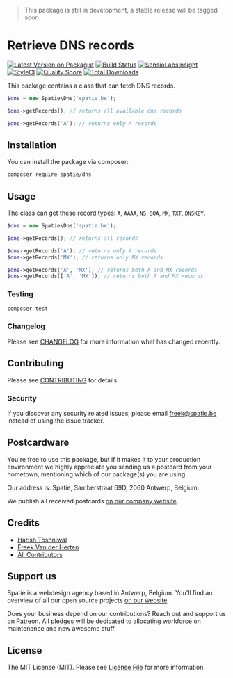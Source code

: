 > This package is still in development, a stable release will be tagged soon.

# Retrieve DNS records

[![Latest Version on Packagist](https://img.shields.io/packagist/v/spatie/dns.svg?style=flat-square)](https://packagist.org/packages/spatie/dns)
[![Build Status](https://img.shields.io/travis/spatie/dns/master.svg?style=flat-square)](https://travis-ci.org/spatie/dns)
[![SensioLabsInsight](https://img.shields.io/sensiolabs/i/69452621-a46c-4c51-82c0-d5be0b67ebc3.svg?style=flat-square)](https://insight.sensiolabs.com/projects/69452621-a46c-4c51-82c0-d5be0b67ebc3)
[![StyleCI](https://styleci.io/repos/108810419/shield?branch=master)](https://styleci.io/repos/108810419)
[![Quality Score](https://img.shields.io/scrutinizer/g/spatie/dns.svg?style=flat-square)](https://scrutinizer-ci.com/g/spatie/dns)
[![Total Downloads](https://img.shields.io/packagist/dt/spatie/dns.svg?style=flat-square)](https://packagist.org/packages/spatie/dns)

This package contains a class that can fetch DNS records.

```php
$dns = new Spatie\Dns('spatie.be');

$dns->getRecords(); // returns all available dns records

$dns->getRecords('A'); // returns only A records
```

## Installation

You can install the package via composer:

```bash
composer require spatie/dns
```

## Usage

The class can get these record types: `A`, `AAAA`, `NS`, `SOA`, `MX`, `TXT`, `DNSKEY`.

``` php
$dns = new Spatie\Dns('spatie.be');

$dns->getRecords(); // returns all records

$dns->getRecords('A'); // returns only A records
$dns->getRecords('MX'); // returns only MX records

$dns->getRecords('A', 'MX'); // returns both A and MX records
$dns->getRecords(['A', 'MX']); // returns both A and MX records
```

### Testing

``` bash
composer test
```

### Changelog

Please see [CHANGELOG](CHANGELOG.md) for more information what has changed recently.

## Contributing

Please see [CONTRIBUTING](CONTRIBUTING.md) for details.

### Security

If you discover any security related issues, please email freek@spatie.be instead of using the issue tracker.

## Postcardware

You're free to use this package, but if it makes it to your production environment we highly appreciate you sending us a postcard from your hometown, mentioning which of our package(s) you are using.

Our address is: Spatie, Samberstraat 69D, 2060 Antwerp, Belgium.

We publish all received postcards [on our company website](https://spatie.be/en/opensource/postcards).

## Credits

- [Harish Toshniwal](https://github.com/introwit)
- [Freek Van der Herten](https://github.com/freekmurze)
- [All Contributors](../../contributors)

## Support us

Spatie is a webdesign agency based in Antwerp, Belgium. You'll find an overview of all our open source projects [on our website](https://spatie.be/opensource).

Does your business depend on our contributions? Reach out and support us on [Patreon](https://www.patreon.com/spatie). 
All pledges will be dedicated to allocating workforce on maintenance and new awesome stuff.

## License

The MIT License (MIT). Please see [License File](LICENSE.md) for more information.
